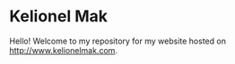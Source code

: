 # Kelionel Mak
Hello! Welcome to my repository for my website hosted on http://www.kelionelmak.com.
